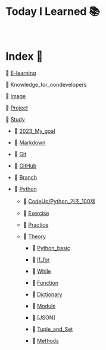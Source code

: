 # Today I Learned 📚

<br>

# Index 📜

📁 [E-learning](https://github.com/gata96/TIL/tree/master/E-learning)

📌 Knowledge_for_nondevelopers

📁 [Image](https://github.com/gata96/TIL/tree/master/Image)

📁 [Project](https://github.com/gata96/TIL/tree/master/Project)

📁 [Study](https://github.com/gata96/TIL/tree/master/Project)

- 📌 [2023_My_goal](https://github.com/gata96/TIL/blob/master/study/2023_My_goal.md)

- 📌 [Markdown](https://github.com/gata96/TIL/blob/master/study/Markdown.md)  

- 📌 [Git](https://github.com/gata96/TIL/blob/master/study/Git.md)

- 📌 [GitHub](https://github.com/gata96/TIL/blob/master/study/GitHub.md)

- 📌 [Branch](https://github.com/gata96/TIL/blob/master/study/Branch.md)

- 📁 [Python](https://github.com/gata96/TIL/tree/master/study/python)

    - 📁 [CodeUp/Python_기초_100제](https://github.com/gata96/TIL/tree/master/study/python/CodeUp/Python_%EA%B8%B0%EC%B4%88_100%EC%A0%9C) 

    - 📁 [Exercise](https://github.com/gata96/TIL/tree/master/study/python/Exercise)

    - 📁 [Practice](https://github.com/gata96/TIL/tree/master/study/python/Practice)

    - 📁 [Theory](https://github.com/gata96/TIL/tree/master/study/python/Theory)

        - 📌 [Python_basic](https://github.com/gata96/TIL/blob/master/study/python/Theory/Python_basic.md)

        - 📌 [If_for](https://github.com/gata96/TIL/blob/master/study/python/Theory/If_For.md)

        - 📌 [While](https://github.com/gata96/TIL/blob/master/study/python/Theory/While.md)

        - 📌 [Function](https://github.com/gata96/TIL/blob/master/study/python/Theory/Function.md)

        - 📌 [Dictionary](https://github.com/gata96/TIL/blob/master/study/python/Theory/Dictionary.md)

        - 📌 [Module](https://github.com/gata96/TIL/blob/master/study/python/Theory/Module.md)

        - 📌 [JSON]

        - 📌 [Tuple_and_Set](https://github.com/gata96/TIL/blob/master/study/python/Theory/Tuple_and_%20Set.md)

        - 📌 [Methods](https://github.com/gata96/TIL/blob/master/study/python/Theory/Methods.md)








